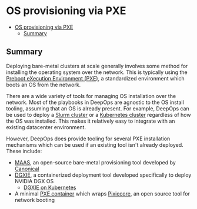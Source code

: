 # OS provisioning via PXE

- [OS provisioning via PXE](#os-provisioning-via-pxe)
  - [Summary](#summary)

## Summary

Deploying bare-metal clusters at scale generally involves some method for installing the operating system over the network.
This is typically using the [Preboot eXecution Environment (PXE)](https://en.wikipedia.org/wiki/Preboot_Execution_Environment),
a standardized environment which boots an OS from the network.

There are a wide variety of tools for managing OS installation over the network.
Most of the playbooks in DeepOps are agnostic to the OS install tooling, assuming that an OS is already present.
For example, DeepOps can be used to deploy a [Slurm cluster](../slurm-cluster/) or a [Kubernetes cluster](../k8s-cluster) regardless of how the OS was installed.
This makes it relatively easy to integrate with an existing datacenter environment.

However, DeepOps does provide tooling for several PXE installation mechanisms which can be used if an existing tool isn't already deployed.
These include:

- [MAAS](./maas.md), an open-source bare-metal provisioning tool developed by [Canonical](https://canonical.com/)
- [DGXIE](./dgxie-container.md), a containerized deployment tool developed specifically to deploy NVIDIA DGX OS
  - [DGXIE on Kubernetes](./dgxie-on-k8s.md)
- A minimal [PXE container](./minimal-pxe-container.md) which wraps [Pixiecore](https://github.com/danderson/netboot/tree/master/pixiecore), an open source tool for network booting
